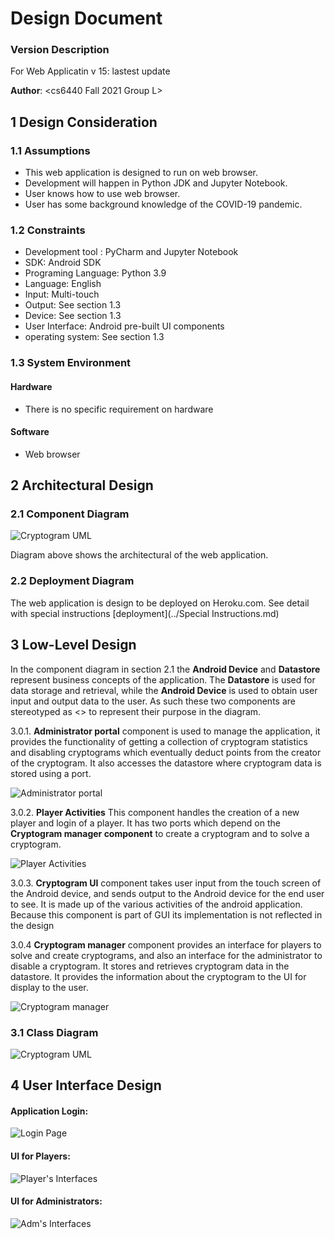 # Design Document

### Version Description

For Web Applicatin v 15: lastest update

**Author**: \<cs6440 Fall 2021 Group L>

## 1 Design Consideration

### 1.1 Assumptions
- This  web application is designed to run on web browser.
- Development will happen in Python JDK and Jupyter Notebook.
- User knows how to use web browser.
- User has some background knowledge of the COVID-19 pandemic.

### 1.2 Constraints

- Development tool : PyCharm and Jupyter Notebook
- SDK: Android SDK
- Programing Language: Python 3.9
- Language: English
- Input: Multi-touch
- Output: See section 1.3
- Device: See section 1.3 
- User Interface: Android pre-built UI components
- operating system: See section 1.3 

### 1.3 System Environment
#### Hardware
- There is no specific requirement on hardware

#### Software
- Web browser

## 2 Architectural Design
### 2.1 Component Diagram
![Cryptogram UML](./images/architecture.png)

Diagram above shows the architectural of the web application.


### 2.2 Deployment Diagram

The web application is design to be deployed on Heroku.com. See detail with special instructions [deployment](../Special Instructions.md)

## 3 Low-Level Design

In the component diagram in section 2.1 the **Android Device** and **Datastore** represent business concepts of the application. The **Datastore** is used for data storage and retrieval, while the **Android Device** is used to obtain user input and output data to the user. As such these two components are stereotyped as <<Entity>> to represent their purpose in the diagram.

3.0.1. **Administrator portal** component is used to manage the application, it provides the functionality of getting a collection of cryptogram statistics and disabling cryptograms which eventually deduct points from the creator of the cryptogram. It also accesses the datastore where cryptogram data is stored using a port.

![Administrator portal](./images/3.0.1-v3.png)

3.0.2. **Player Activities** This component handles the creation of a new player and login of a player. It has two ports which depend on the **Cryptogram manager component** to create a cryptogram and to solve a cryptogram.

![Player Activities](./images/3.0.2-v3.png)

3.0.3. **Cryptogram UI** component takes user input from the touch screen of the Android device, and sends output to the Android device for the end user to see. It is made up of the various activities of the android application. Because this component is part of GUI its implementation is not reflected in the design

3.0.4 **Cryptogram manager** component provides an interface for players to solve and create cryptograms, and also an interface for the administrator to disable a cryptogram. It stores and retrieves cryptogram data in the datastore. It provides the information about the cryptogram to the UI for display to the user.

![Cryptogram manager](./images/3.0.4-v3.png)


### 3.1 Class Diagram
![Cryptogram UML](./images/class_diagram-v3.png)

## 4 User Interface Design
#### Application Login:
![Login Page](./images/AppLoginPage_v3.png)

#### UI for Players:
![Player's Interfaces](./images/Interfaces_player_v3.png)

#### UI for Administrators:
![Adm's Interfaces](./images/Interfaces_Adm_v3.png)
